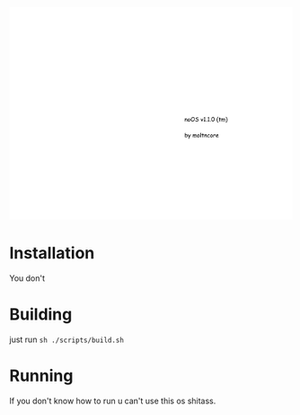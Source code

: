 ![](https://raw.githubusercontent.com/MoltenCoreDev/noOS/master/logo.png)

# Installation
You don't

# Building
just run ```sh ./scripts/build.sh```

# Running
If you don't know how to run u can't use this os shitass.
